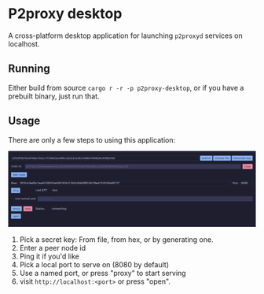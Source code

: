 # P2proxy desktop

A cross-platform desktop application for launching `p2proxyd` services on localhost.

## Running

Either build from source `cargo r -r -p p2proxy-desktop`, or if you have a prebuilt binary,
just run that.

## Usage

There are only a few steps to using this application:

![image](../assets/images/demo-proxy-desktop.png)

1. Pick a secret key: From file, from hex, or by generating one.
2. Enter a peer node id
3. Ping it if you'd like
4. Pick a local port to serve on (8080 by default)
5. Use a named port, or press "proxy" to start serving
6. visit `http://localhost:<port>` or press "open".
